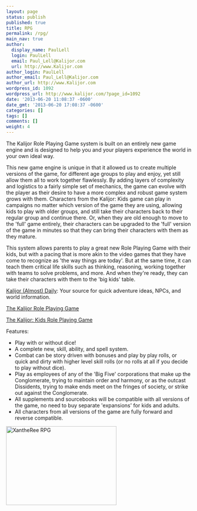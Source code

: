 ```yaml
---
layout: page
status: publish
published: true
title: RPG
permalink: /rpg/
main_nav: true
author:
  display_name: PaulLell
  login: PaulLell
  email: Paul_Lell@Kalijor.com
  url: http://www.Kalijor.com
author_login: PaulLell
author_email: Paul_Lell@Kalijor.com
author_url: http://www.Kalijor.com
wordpress_id: 1092
wordpress_url: http://www.kalijor.com/?page_id=1092
date: '2013-06-20 11:08:37 -0600'
date_gmt: '2013-06-20 17:08:37 -0600'
categories: []
tags: []
comments: []
weight: 4
---
```

The Kalijor Role Playing Game system is built on an entirely new game engine and is designed to help you and your players experience the world in your own ideal way.

This new game engine is unique in that it allowed us to create multiple versions of the game, for different age groups to play and enjoy, yet still allow them all to work together flawlessly. By adding layers of complexity and logistics to a fairly simple set of mechanics, the game can evolve with the player as their desire to have a more complex and robust game system grows with them. Characters from the Kalijor: Kids game can play in campaigns no matter which version of the game they are using, allowing kids to play with older groups, and still take their characters back to their regular group and continue there. Or, when they are old enough to move to the 'full' game entirely, their characters can be upgraded to the 'full' version of the game in minutes so that they can bring their characters with them as they mature.

This system allows parents to play a great new Role Playing Game with their kids, but with a pacing that is more akin to the video games that they have come to recognize as 'the way things are today'. But at the same time, it can teach them critical life skills such as thinking, reasoning, working together with teams to solve problems, and more. And when they're ready, they can take their characters with them to the 'big kids' table.

<a title="Kalijor (Almost) Daily" href="https://www.kalijor.com/rpg/kalijor-almost-daily">Kalijor (Almost) Daily</a>: Your source for quick adventure ideas, NPCs, and world information.

<a href="https://www.kalijor.com/rpg/the-kalijor-role-playing-game">The Kalijor Role Playing Game</a>

<a href="https://www.kalijor.com/rpg/the-kalijor-kids-role-playing-game">The Kalijor: Kids Role Playing Game</a>

Features:

<ul>
<li>Play with or without dice!</li>
<li>A complete new, skill, ability, and spell system.</li>
<li>Combat can be story driven with bonuses and play by play rolls, or quick and dirty with higher level skill rolls (or no rolls at all if you decide to play without dice).</li>
<li>Play as employees of any of the 'Big Five' corporations that make up the Conglomerate, trying to maintain order and harmony, or as the outcast Dissidents, trying to make ends meet on the fringes of society, or strike out against the Conglomerate.</li>
<li>All supplements and sourcebooks will be compatible with all versions of the game, no need to buy separate 'expansions' for kids and adults.</li>
<li>All characters from all versions of the game are fully forward and reverse compatible.</li>
</ul>
<a href="https://www.kalijor.com/wp-content/uploads/2013/03/XantheRee-RPG.jpg"><img class="alignleft size-medium wp-image-1023" alt="XantheRee RPG" src="https://www.kalijor.com/wp-content/uploads/2013/03/XantheRee-RPG-300x214.jpg" width="300" height="214" /></a>

